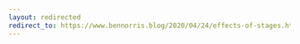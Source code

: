 ```yaml
---
layout: redirected
redirect_to: https://www.bennorris.blog/2020/04/24/effects-of-stages.html
---
```

